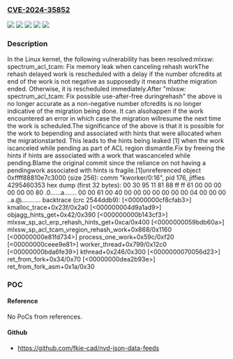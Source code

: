 ### [CVE-2024-35852](https://cve.mitre.org/cgi-bin/cvename.cgi?name=CVE-2024-35852)
![](https://img.shields.io/static/v1?label=Product&message=Linux&color=blue)
![](https://img.shields.io/static/v1?label=Version&message=&color=brightgreen)
![](https://img.shields.io/static/v1?label=Version&message=5.1%20&color=brightgreen)
![](https://img.shields.io/static/v1?label=Version&message=c9c9af91f1d9a636aecc55302c792538e549a430%20&color=brightgreen)
![](https://img.shields.io/static/v1?label=Vulnerability&message=n%2Fa&color=blue)

### Description

In the Linux kernel, the following vulnerability has been resolved:mlxsw: spectrum_acl_tcam: Fix memory leak when canceling rehash workThe rehash delayed work is rescheduled with a delay if the number ofcredits at end of the work is not negative as supposedly it means thatthe migration ended. Otherwise, it is rescheduled immediately.After "mlxsw: spectrum_acl_tcam: Fix possible use-after-free duringrehash" the above is no longer accurate as a non-negative number ofcredits is no longer indicative of the migration being done. It can alsohappen if the work encountered an error in which case the migration willresume the next time the work is scheduled.The significance of the above is that it is possible for the work to bepending and associated with hints that were allocated when the migrationstarted. This leads to the hints being leaked [1] when the work iscanceled while pending as part of ACL region dismantle.Fix by freeing the hints if hints are associated with a work that wascanceled while pending.Blame the original commit since the reliance on not having a pendingwork associated with hints is fragile.[1]unreferenced object 0xffff88810e7c3000 (size 256):  comm "kworker/0:16", pid 176, jiffies 4295460353  hex dump (first 32 bytes):    00 30 95 11 81 88 ff ff 61 00 00 00 00 00 00 80  .0......a.......    00 00 61 00 40 00 00 00 00 00 00 00 04 00 00 00  ..a.@...........  backtrace (crc 2544ddb9):    [<00000000cf8cfab3>] kmalloc_trace+0x23f/0x2a0    [<000000004d9a1ad9>] objagg_hints_get+0x42/0x390    [<000000000b143cf3>] mlxsw_sp_acl_erp_rehash_hints_get+0xca/0x400    [<0000000059bdb60a>] mlxsw_sp_acl_tcam_vregion_rehash_work+0x868/0x1160    [<00000000e81fd734>] process_one_work+0x59c/0xf20    [<00000000ceee9e81>] worker_thread+0x799/0x12c0    [<00000000bda6fe39>] kthread+0x246/0x300    [<0000000070056d23>] ret_from_fork+0x34/0x70    [<00000000dea2b93e>] ret_from_fork_asm+0x1a/0x30

### POC

#### Reference
No PoCs from references.

#### Github
- https://github.com/fkie-cad/nvd-json-data-feeds

